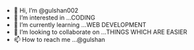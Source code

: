 - 👋 Hi, I’m @gulshan002
- 👀 I’m interested in ...CODING
- 🌱 I’m currently learning ...WEB DEVELOPMENT
- 💞️ I’m looking to collaborate on ...THINGS WHICH ARE EASIER
- 📫 How to reach me ...@gulshan

<!---
gulshan002/gulshan002 is a ✨ special ✨ repository because its `README.md` (this file) appears on your GitHub profile.
You can click the Preview link to take a look at your changes.
--->
